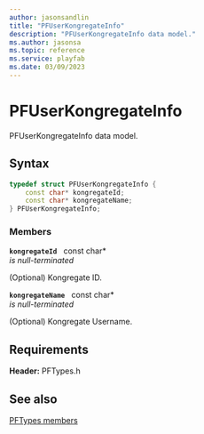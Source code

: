 ```yaml
---
author: jasonsandlin
title: "PFUserKongregateInfo"
description: "PFUserKongregateInfo data model."
ms.author: jasonsa
ms.topic: reference
ms.service: playfab
ms.date: 03/09/2023
---
```


# PFUserKongregateInfo  

PFUserKongregateInfo data model.  

## Syntax  
  
```cpp
typedef struct PFUserKongregateInfo {  
    const char* kongregateId;  
    const char* kongregateName;  
} PFUserKongregateInfo;  
```
  
### Members  
  
**`kongregateId`** &nbsp; const char*  
*is null-terminated*  
  
(Optional) Kongregate ID.
  
**`kongregateName`** &nbsp; const char*  
*is null-terminated*  
  
(Optional) Kongregate Username.
  
  
## Requirements  
  
**Header:** PFTypes.h
  
## See also  
[PFTypes members](../pftypes_members.md)  

  
  
